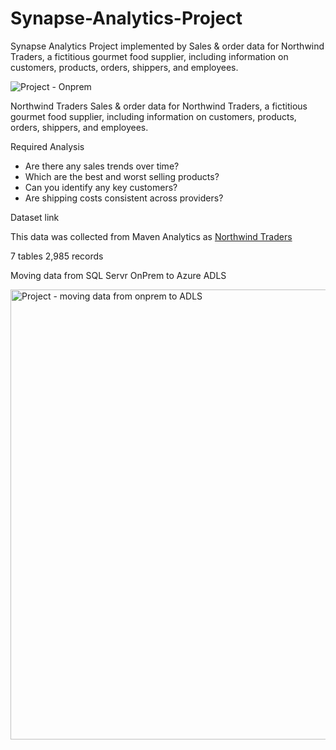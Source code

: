 # Synapse-Analytics-Project
Synapse Analytics Project implemented by Sales &amp; order data for Northwind Traders, a fictitious gourmet food supplier, including information on customers, products, orders, shippers, and employees.

![Project - Onprem](https://github.com/user-attachments/assets/139f5bdd-9dbb-4cbe-a0a3-1c95240782ba)

Northwind Traders
Sales & order data for Northwind Traders, a fictitious gourmet food supplier, including information on customers, products, orders, shippers, and employees.

Required Analysis
- Are there any sales trends over time?
- Which are the best and worst selling products?
- Can you identify any key customers?
- Are shipping costs consistent across providers?

Dataset link 

This data was collected from Maven Analytics as [Northwind Traders](https://mavenanalytics.io/data-playground?order=date_added%2Cdesc&page=8&pageSize=5)  

7 tables 
2,985 records 

Moving data from SQL Servr OnPrem to Azure ADLS

<img width="1280" height="720" alt="Project - moving data from onprem to ADLS" src="https://github.com/user-attachments/assets/83ce9ed1-db95-490b-be3e-79b4e9aa8193" />
